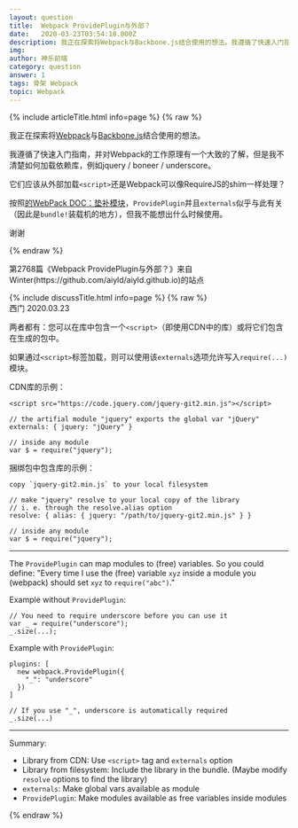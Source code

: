 ```yaml
---
layout: question
title:  Webpack ProvidePlugin与外部？
date:   2020-03-23T03:54:18.000Z
description: 我正在探索将Webpack与Backbone.js结合使用的想法。我遵循了快速入门指南，并对Webpack的工作原理有一个大致的了解，但是我不清楚如何...
img: 
author: 神乐前端
category: question
answer: 1
tags: 骨架 Webpack
topic: Webpack
---
```

<div class="article-root">
  <div class="article">
    {% include articleTitle.html info=page %}
    {% raw %}
    <div class="article-content"><p><font style="vertical-align: inherit;"><font style="vertical-align: inherit;">我正在探索将</font></font><a href="http://webpack.github.io/" rel="noreferrer"><font style="vertical-align: inherit;"><font style="vertical-align: inherit;">Webpack</font></font></a><font style="vertical-align: inherit;"><font style="vertical-align: inherit;">与</font></font><a href="http://backbonejs.org/" rel="noreferrer"><font style="vertical-align: inherit;"><font style="vertical-align: inherit;">Backbone.js</font></font></a><font style="vertical-align: inherit;"><font style="vertical-align: inherit;">结合使用的想法</font><font style="vertical-align: inherit;">。</font></font></p>

<p><font style="vertical-align: inherit;"><font style="vertical-align: inherit;">我遵循了快速入门指南，并对Webpack的工作原理有一个大致的了解，但是我不清楚如何加载依赖库，例如jquery / boneer / underscore。</font></font></p>

<p><font style="vertical-align: inherit;"><font style="vertical-align: inherit;">它们应该从外部加载</font></font><code>&lt;script&gt;</code><font style="vertical-align: inherit;"><font style="vertical-align: inherit;">还是Webpack可以像RequireJS的shim一样处理？</font></font></p>

<p><font style="vertical-align: inherit;"><font style="vertical-align: inherit;">按照</font></font><a href="http://webpack.github.io/docs/shimming-modules.html" rel="noreferrer"><font style="vertical-align: inherit;"><font style="vertical-align: inherit;">的WebPack DOC：垫补模块</font></font></a><font style="vertical-align: inherit;"><font style="vertical-align: inherit;">，</font></font><code>ProvidePlugin</code><font style="vertical-align: inherit;"><font style="vertical-align: inherit;">并且</font></font><code>externals</code><font style="vertical-align: inherit;"><font style="vertical-align: inherit;">似乎与此有关（因此是</font></font><code>bundle!</code><font style="vertical-align: inherit;"><font style="vertical-align: inherit;">装载机的地方），但我不能想出什么时候使用。</font></font></p>

<p><font style="vertical-align: inherit;"><font style="vertical-align: inherit;">谢谢</font></font></p></div>
    {% endraw %}
  </div>
  <p class="winter_mark">第2768篇《Webpack ProvidePlugin与外部？》来自Winter(https://github.com/aiyld/aiyld.github.io)的站点</p>
  <div class="discuss-wrapper">
    {% include discussTitle.html info=page %}
    {% raw %}
    <div class="discuss-list">
    <div class="discuss-item">
        <div class="discuss-parent">
          <div class="discuss-meta">
            <span class="discuss-user">西门</span>
            <span class="discuss-time">2020.03.23</span>
          </div>
          <div class="discuss-comment"><p><font style="vertical-align: inherit;"><font style="vertical-align: inherit;">两者都有：您可以在库中包含一个</font></font><code>&lt;script&gt;</code><font style="vertical-align: inherit;"><font style="vertical-align: inherit;">（即使用CDN中的库）或将它们包含在生成的包中。</font></font></p>

<p><font style="vertical-align: inherit;"><font style="vertical-align: inherit;">如果通过</font></font><code>&lt;script&gt;</code><font style="vertical-align: inherit;"><font style="vertical-align: inherit;">标签</font><font style="vertical-align: inherit;">加载，则</font><font style="vertical-align: inherit;">可以使用该</font></font><code>externals</code><font style="vertical-align: inherit;"><font style="vertical-align: inherit;">选项允许写入</font></font><code>require(...)</code><font style="vertical-align: inherit;"><font style="vertical-align: inherit;">模块。</font></font></p>

<p><font style="vertical-align: inherit;"><font style="vertical-align: inherit;">CDN库的示例：</font></font></p>

<pre><code>&lt;script src="https://code.jquery.com/jquery-git2.min.js"&gt;&lt;/script&gt;<font></font>
<font></font>
// the artifial module "jquery" exports the global var "jQuery"<font></font>
externals: { jquery: "jQuery" }<font></font>
<font></font>
// inside any module<font></font>
var $ = require("jquery");<font></font>
</code></pre>

<p><font style="vertical-align: inherit;"><font style="vertical-align: inherit;">捆绑包中包含库的示例：</font></font></p>

<pre><code>copy `jquery-git2.min.js` to your local filesystem<font></font>
<font></font>
// make "jquery" resolve to your local copy of the library<font></font>
// i. e. through the resolve.alias option<font></font>
resolve: { alias: { jquery: "/path/to/jquery-git2.min.js" } }<font></font>
<font></font>
// inside any module<font></font>
var $ = require("jquery");<font></font>
</code></pre>

<hr>

<p>The <code>ProvidePlugin</code> can map modules to (free) variables. So you could define: "Every time I use the (free) variable <code>xyz</code> inside a module you (webpack) should set <code>xyz</code> to <code>require("abc")</code>."</p>

<p>Example without <code>ProvidePlugin</code>:</p>

<pre><code>// You need to require underscore before you can use it<font></font>
var _ = require("underscore");<font></font>
_.size(...);<font></font>
</code></pre>

<p>Example with <code>ProvidePlugin</code>:</p>

<pre><code>plugins: [<font></font>
  new webpack.ProvidePlugin({<font></font>
    "_": "underscore"<font></font>
  }) <font></font>
]<font></font>
<font></font>
// If you use "_", underscore is automatically required<font></font>
_.size(...)<font></font>
</code></pre>

<hr>

<p>Summary:</p>

<ul>
<li>Library from CDN: Use <code>&lt;script&gt;</code> tag and <code>externals</code> option</li>
<li>Library from filesystem: Include the library in the bundle.
(Maybe modify <code>resolve</code> options to find the library)</li>
<li><code>externals</code>: Make global vars available as module</li>
<li><code>ProvidePlugin</code>: Make modules available as free variables inside modules</li>
</ul></div>
        </div></div>
    </div>
    {% endraw %}
  </div>
<div>
